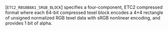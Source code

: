 [`ETC2_R8G8B8A1_SRGB_BLOCK`] specifies a four-component,
ETC2 compressed format where each 64-bit compressed texel block encodes
a 4×4 rectangle of unsigned normalized RGB texel data with sRGB
nonlinear encoding, and provides 1 bit of alpha.